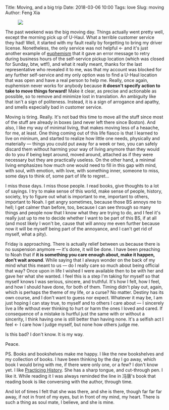 Title: Moving, and a big trip
Date: 2018-03-06 10:00
Tags: love
Slug: moving
Author: Feng Xia

<figure class="col l6 m6 s12">
  <img src="{{SITEURL}}/images/funny/moving.jpg"/>
</figure>


The past weekend was the big moving day. Things actually went pretty
well, except the morning pick up of U-Haul. What a terrible customer
service they had! Well, it started with my fault really by forgetting
to bring my driver license. Nonetheless, the only service was not
helpful &larr; and it's just another example of [euphemism][1] that
it gave an error message to retry during business hours of the
self-service pickup location (which was closed for Sunday, btw, wtf!),
and what it really meant, thanks for the last representative who
revealed it to me, was that my account was blocked for any further
self-service and my only option was to find a U-Haul location that was
open and have a real person to help me. Really, once again, euphemism
never works for anybody because **it doesn't specify action to take to
move things forward!** Make it clear, as precise and actionable as
possible, so to remove and minimize lost in translation. An ambiguity
like that isn't a sign of politeness. Instead, it is a sign of
arrogance and apathy, and smells especially bad in customer service.

[1]: {filename}/thoughts/euphemism.md

Moving is tiring. Really. It's not bad this time to move all the stuff
since most of the stuff are already in boxes (and never left there
since Boston). And also, I like my way of minimal living, that makes
moving less of a heaache, for me, at least. One thing coming out of
this life fiasco is that I learned to live on mininum, and started to
realize how little one needs, physically and materially &mdash; things
you could put away for a week or two, you can safely discard them
without harming your way of living anymore than they would do to you
if being kept around, moved around, attached as if they were necessary
but they are practically useless. On the other hand, a minimal living
emphasizes how much one would need to fill in this gap with mind, with
soul, with emotion, with love, with something inner, someone to miss,
some days to think of, some part of life to regret... 

I miss those days. I miss those people. I read books, give thoughts to
a lot of sayings. I try to make sense of this world, make sense of
people, history, society, try to figure out what is important to me,
important to others, important to Noah. I get angry sometimes, because
those BS annoys me to hell; I get calmer than before, too, because I
can see through so many things and people now that I know what they
are trying to do, and I feel it's really just up to me to decide
whether I want to be part of this BS, if at all (and most likely I
won't be, cause that will annoy me even further because now it will be
myself being part of the annoyance, and I can't get rid of myself,
what a pity).

Friday is approaching. There is actually relief between us because
there is no suspension anymore &mdash; it's done, it will be done. I
have been preaching to Noah that if **it is something you care enough about,
make it happen, don't wait around**. While saying that I always wonder
on the back of my mind what this meant to us &mdash; do I really care
so much about being official that way? Once upon in life I wished I
were available then to be with her and gave her what she wanted. 
I feel this is a step I'm taking for myself so that myself knows I was
serious, sincere, and truthful. It's how I felt, how I feel, and how I
should have done, for both of them. Timing didn't play out,
again, which is perhaps the theme of my life, or a curse? No
matter. Destiny has its own course, and I don't want to guess nor
expect. Whatever it may be, I am just hoping I can stay true, to
myself and to others I care about &mdash; I sincerely live a life
without ever thinking to hurt or harm the ones I loved and cared. If
consequence of a mistake is hurtful just the same with or without a
sincerity, I think having one is still better than having none. It's a
selfish act I feel &larr; I care how I judge myself, but none how
others judge me.

Is this bad? I don't know. It is my way.

Peace.

PS. Books and bookshelves make me happy. I like the new bookshelves
and my collection of books. I have been thinking by the day I go away,
which book I would bring with me, if there were only one, or a few? I
don't know yet. I like [Practicing History][2]. She has a sharp
tongue, and cut-through pen. I like it. While reading it I was always
reminded the line in 冯唐's book that reading book is like conversing
with the author, through time. 

And lot of times I felt that she was there, and she is there, though
far far far away, if not in front of my eyes, but in front of my
mind, my heart. There is such a thing as soul mate, I believe, and she
is mine.

[2]: https://www.amazon.com/Practicing-History-Selected-Barbara-Tuchman/dp/0345303636
